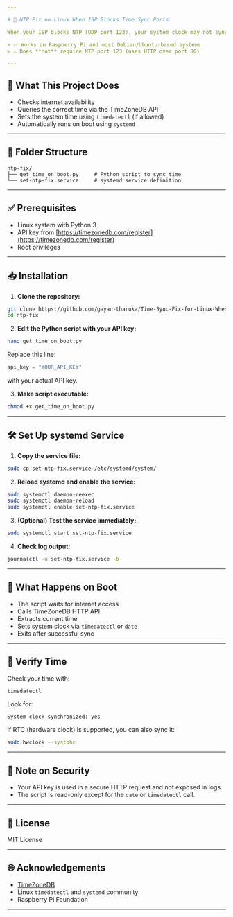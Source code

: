 ```yaml
---

# 📡 NTP Fix on Linux When ISP Blocks Time Sync Ports

When your ISP blocks NTP (UDP port 123), your system clock may not synchronize automatically, leading to incorrect timestamps in logs, cron jobs, or SSL errors. This guide shows how to automatically set system time at boot using an HTTP-based API like [TimeZoneDB](https://timezonedb.com/api).

> ✅ Works on Raspberry Pi and most Debian/Ubuntu-based systems
> ⚠️ Does **not** require NTP port 123 (uses HTTP over port 80)

---
```


## 🔧 What This Project Does

* Checks internet availability
* Queries the correct time via the TimeZoneDB API
* Sets the system time using `timedatectl` (if allowed)
* Automatically runs on boot using `systemd`

---

## 📁 Folder Structure

```
ntp-fix/
├── get_time_on_boot.py     # Python script to sync time
└── set-ntp-fix.service     # systemd service definition
```

---

## ✅ Prerequisites

* Linux system with Python 3
* API key from [https://timezonedb.com/register](https://timezonedb.com/register)
* Root privileges

---

## 📥 Installation

1. **Clone the repository:**

```bash
git clone https://github.com/gayan-tharuka/Time-Sync-Fix-for-Linux-When-NTP-Is-Blocked.git
cd ntp-fix
```

2. **Edit the Python script with your API key:**

```bash
nano get_time_on_boot.py
```

Replace this line:

```python
api_key = "YOUR_API_KEY"
```

with your actual API key.

3. **Make script executable:**

```bash
chmod +x get_time_on_boot.py
```

---

## 🛠️ Set Up systemd Service

1. **Copy the service file:**

```bash
sudo cp set-ntp-fix.service /etc/systemd/system/
```

2. **Reload systemd and enable the service:**

```bash
sudo systemctl daemon-reexec
sudo systemctl daemon-reload
sudo systemctl enable set-ntp-fix.service
```

3. **(Optional) Test the service immediately:**

```bash
sudo systemctl start set-ntp-fix.service
```

4. **Check log output:**

```bash
journalctl -u set-ntp-fix.service -b
```

---

## 🔄 What Happens on Boot

* The script waits for internet access
* Calls TimeZoneDB HTTP API
* Extracts current time
* Sets system clock via `timedatectl` or `date`
* Exits after successful sync

---

## 🧪 Verify Time

Check your time with:

```bash
timedatectl
```

Look for:

```text
System clock synchronized: yes
```

If RTC (hardware clock) is supported, you can also sync it:

```bash
sudo hwclock --systohc
```

---

## 🔐 Note on Security

* Your API key is used in a secure HTTP request and not exposed in logs.
* The script is read-only except for the `date` or `timedatectl` call.

---

## 📜 License

MIT License

---

## 🌐 Acknowledgements

* [TimeZoneDB](https://timezonedb.com/)
* Linux `timedatectl` and `systemd` community
* Raspberry Pi Foundation

---

